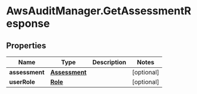 # AwsAuditManager.GetAssessmentResponse

## Properties

Name | Type | Description | Notes
------------ | ------------- | ------------- | -------------
**assessment** | [**Assessment**](Assessment.md) |  | [optional] 
**userRole** | [**Role**](Role.md) |  | [optional] 


